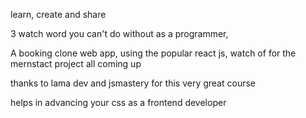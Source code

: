 learn, create and share

3 watch word you can't do without as a programmer, 


A booking clone web app, using the popular react js, watch of for the mernstact project all coming up 

thanks to lama dev and jsmastery for this very great course 

helps in advancing your css as a frontend developer


